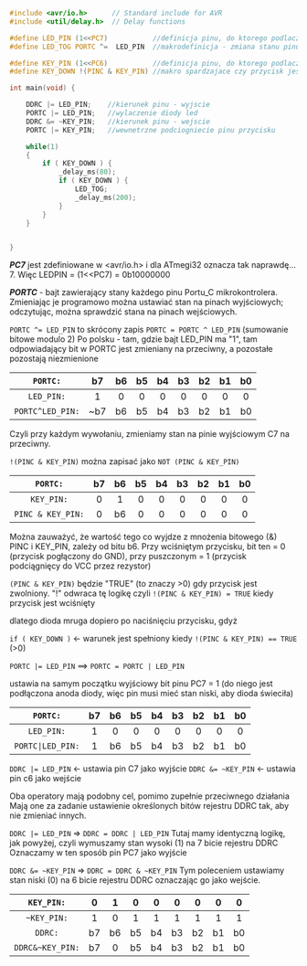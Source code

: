 ```C
#include <avr/io.h>      // Standard include for AVR
#include <util/delay.h>  // Delay functions

#define LED_PIN (1<<PC7)           //definicja pinu, do ktorego podlaczona jest dioda
#define LED_TOG PORTC ^=  LED_PIN  //makrodefinicja - zmiana stanu pinu diody

#define KEY_PIN (1<<PC6)           //definicja pinu, do ktorego podlaczony jest przycisk
#define KEY_DOWN !(PINC & KEY_PIN) //makro spardzajace czy przycisk jest wcisniery (stan wysoki na pinie)

int main(void) {

	DDRC |= LED_PIN;    //kierunek pinu - wyjscie
	PORTC |= LED_PIN;   //wylaczenie diody led
	DDRC &= ~KEY_PIN;   //kierunek pinu - wejscie
	PORTC |= KEY_PIN;   //wewnetrzne podciogniecie pinu przycisku

	while(1)
	{
		if ( KEY_DOWN ) {
			_delay_ms(80);
			if ( KEY_DOWN ) {
				LED_TOG;
				_delay_ms(200);
			}
		}
	}


}
```
						  
***PC7*** jest zdefiniowane w <avr/io.h> i dla ATmegi32 oznacza tak naprawdę... 7. Więc LEDPIN = (1<<PC7) = 0b10000000
						  
***PORTC*** - bajt zawierający stany każdego pinu Portu_C mikrokontrolera. 
Zmieniając je programowo można ustawiać stan na pinach wyjściowych; odczytując, można sprawdzić stana na pinach wejściowych.

```PORTC ^= LED_PIN``` to skrócony zapis ```PORTC = PORTC ^ LED_PIN``` (sumowanie bitowe modulo 2)
Po polsku - tam, gdzie bajt LED_PIN ma "1", tam odpowiadający bit w PORTC jest zmieniany na przeciwny, a pozostałe pozostają niezmienione

`PORTC:`           | b7 | b6 | b5 | b4 | b3 | b2 | b1 | b0 |
 :---:             | :---: | :---: | :---: | :---: | :---: | :---: | :---: | :---: |
`LED_PIN:`         | 1  | 0  | 0  | 0  | 0  | 0  | 0  | 0  |
`PORTC^LED_PIN:`   |~b7 | b6 | b5 | b4 | b3 | b2 | b1 | b0 |

Czyli przy każdym wywołaniu, zmieniamy stan na pinie wyjściowym C7 na przeciwny.
						  
```!(PINC & KEY_PIN)``` można zapisać jako ```NOT (PINC & KEY_PIN)```

`PORTC:`           | b7 | b6 | b5 | b4 | b3 | b2 | b1 | b0 |
 :---:             | :---: | :---: | :---: | :---: | :---: | :---: | :---: | :---: |
`KEY_PIN:`         | 0  | 1  | 0  | 0  | 0  | 0  | 0  | 0  |
`PINC & KEY_PIN:`  | 0  | b6 | 0  | 0  | 0  | 0  | 0  | 0  |

Można zauważyć, że wartość tego co wyjdze z mnożenia bitowego (&) PINC i KEY_PIN, zależy od bitu b6.
Przy wciśniętym przycisku, bit ten = 0 (przycisk pogłączony do GND), przy puszczonym = 1 (przycisk podciągnięcy do VCC przez rezystor)

```(PINC & KEY_PIN)``` będzie "TRUE" (to znaczy >0) gdy przycisk jest zwolniony.
"!" odwraca tę logikę czyli ```!(PINC & KEY_PIN) = TRUE``` kiedy przycisk jest wciśnięty

dlatego dioda mruga dopiero po naciśnięciu przycisku, gdyż 

```if ( KEY_DOWN )``` <- warunek jest spełniony kiedy ```!(PINC & KEY_PIN) == TRUE ```(>0)
			  
```PORTC |= LED_PIN```  ==>  ```PORTC = PORTC | LED_PIN```

ustawia na samym początku wyjściowy bit pinu PC7 = 1 (do niego jest podłączona anoda diody, więc pin musi mieć stan niski, aby dioda świeciła)

`PORTC:`           | b7 | b6 | b5 | b4 | b3 | b2 | b1 | b0 |
 :---:             | :---: | :---: | :---: | :---: | :---: | :---: | :---: | :---: |
`LED_PIN:`         | 1  | 0  | 0  | 0  | 0  | 0  | 0  | 0  |
`PORTC\|LED_PIN:`   | 1  | b6 | b5 | b4 | b3 | b2 | b1 | b0 |
									
```DDRC |= LED_PIN```     <- ustawia pin C7 jako wyjście
```DDRC &= ~KEY_PIN```    <- ustawia pin c6 jako wejście

Oba operatory mają podobny cel, pomimo zupełnie przeciwnego działania
Mają one za zadanie ustawienie określonych bitów rejestru DDRC tak, aby nie zmieniać innych.

```DDRC |= LED_PIN```  => ```DDRC = DDRC | LED_PIN```
Tutaj mamy identyczną logikę, jak powyżej, czyli wymuszamy stan wysoki (1) na 7 bicie rejestru DDRC
Oznaczamy w ten sposób pin PC7 jako wyjście

```DDRC &= ~KEY_PIN``` => ```DDRC = DDRC & ~KEY_PIN```
Tym poleceniem ustawiamy stan niski (0) na 6 bicie rejestru DDRC oznaczając go jako wejście.

`KEY_PIN:`         | 0  | 1  | 0  | 0  | 0  | 0  | 0  | 0  |
 :---:             | :---: | :---: | :---: | :---: | :---: | :---: | :---: | :---: |
`~KEY_PIN:`        | 1  | 0  | 1  | 1  | 1  | 1  | 1  | 1  |
`DDRC:`            | b7 | b6 | b5 | b4 | b3 | b2 | b1 | b0 |
`DDRC&~KEY_PIN:`   | b7 | 0  | b5 | b4 | b3 | b2 | b1 | b0 |
